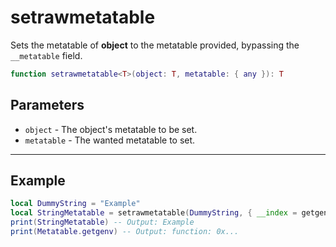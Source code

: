 # setrawmetatable

Sets the metatable of **object** to the metatable provided, bypassing the `__metatable` field.

```lua
function setrawmetatable<T>(object: T, metatable: { any }): T
```

## Parameters

* `object` - The object's metatable to be set.
* `metatable` - The wanted metatable to set.

***

## Example

```lua
local DummyString = "Example"
local StringMetatable = setrawmetatable(DummyString, { __index = getgenv() })
print(StringMetatable) -- Output: Example
print(Metatable.getgenv) -- Output: function: 0x...
```
